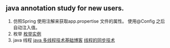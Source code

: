 

<h2>java annotation study for new users.</h2>

 01. 仿照Spring 使用注解来获取app.propertise 文件的属性。
               使用@Config  之后自动注入值。
 02. 枚举
 	 <a href='http://www.cnblogs.com/linjiqin/archive/2011/02/11/1951632.html' target='_blank'>枚举实例</a>
 03. java 线程
 	 <a href="http://www.cnblogs.com/linjiqin/tag/java%20%E5%A4%9A%E7%BA%BF%E7%A8%8B/">java 多线程技术基础博客</a>
 	 <a href='http://blog.sina.com.cn/s/blog_9dc3005101013yto.html'>线程的同步技术</a>
 	 

